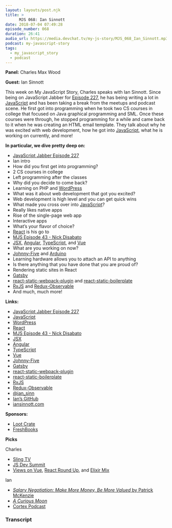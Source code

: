 ```yaml
---
layout: layouts/post.njk
title: >
      MJS 068: Ian Sinnott
date: 2018-07-04 07:49:28
episode_number: 068
duration: 26:41
audio_url: https://media.devchat.tv/my-js-story/MJS_068_Ian_Sinnott.mp3
podcast: my-javascript-story
tags: 
  - my_javascript_story
  - podcast
---
```


 **Panel:** Charles Max Wood

**Guest:** Ian Sinnott

This week on My JavaScript Story, Charles speaks with Ian Sinnott. Since being on JavaScript Jabber for [Episode 227](https://devchat.tv/js-jabber/227-jsj-fostering-community-through-react-with-benjamin-dunphy-berkeley-martinez-and-ian-sinnott), he has being writing a lot in [JavaScript](https://www.javascript.com/) and has been taking a break from the meetups and podcast scene. He first got into programming when he took two CS courses in college that focused on Java graphical programming and SML. Once these courses were through, he stopped programming for a while and came back to it when he was creating an HTML email template. They talk about why he was excited with web development, how he got into [JavaScript](https://www.javascript.com/), what he is working on currently, and more!

**In particular, we dive pretty deep on:**

- [JavaScript Jabber Episode 227](https://devchat.tv/js-jabber/227-jsj-fostering-community-through-react-with-benjamin-dunphy-berkeley-martinez-and-ian-sinnott)
- Ian intro
- How did you first get into programming?
- 2 CS courses in college
- Left programming after the classes
- Why did you decide to come back?
- Learning on PHP and [WordPress](https://wordpress.com/)
- What was it about web development that got you excited?
- Web development is high level and you can get quick wins
- What made you cross over into [JavaScript](https://www.javascript.com/)?
- Really likes native apps
- Rise of the single-page web app
- Interactive apps
- What’s your flavor of choice?
- [React](https://reactjs.org/) is his go to
- [MJS Episode 43 - Nick Disabato](https://devchat.tv/?s=nick+disabato)
- [JSX](https://reactjs.org/docs/introducing-jsx.html), [Angular](https://angular.io/), [TypeScript](https://www.typescriptlang.org/), and [Vue](https://vuejs.org/)
- What are you working on now?
- [Johnny-Five](http://johnny-five.io/) and [Arduino](https://www.arduino.cc/)
- Learning hardware allows you to attach an API to anything
- Is there anything that you have done that you are proud of?
- Rendering static sites in React
- [Gatsby](https://www.gatsbyjs.org/)
- [react-static-webpack-plugin](https://github.com/iansinnott/react-static-webpack-plugin) and [react-static-boilerplate](https://github.com/iansinnott/react-static-boilerplate)
- [RxJS](https://rxjs-dev.firebaseapp.com/) and [Redux-Observable](https://redux-observable.js.org/)
- And much, much more!

**Links:**

- [JavaScript Jabber Episode 227](https://devchat.tv/js-jabber/227-jsj-fostering-community-through-react-with-benjamin-dunphy-berkeley-martinez-and-ian-sinnott)
- [JavaScript](https://www.javascript.com/)
- [WordPress](https://wordpress.com/)
- [React](https://reactjs.org/)
- [MJS Episode 43 - Nick Disabato](https://devchat.tv/?s=nick+disabato)
- [JSX](https://reactjs.org/docs/introducing-jsx.html)
- [Angular](https://angular.io/)
- [TypeScript](https://www.typescriptlang.org/)
- [Vue](https://vuejs.org/)
- [Johnny-Five](http://johnny-five.io/)
- [Gatsby](https://www.gatsbyjs.org/)
- [react-static-webpack-plugin](https://github.com/iansinnott/react-static-webpack-plugin)
- [react-static-boilerplate](https://github.com/iansinnott/react-static-boilerplate)
- [RxJS](https://rxjs-dev.firebaseapp.com/)
- [Redux-Observable](https://redux-observable.js.org/)
- [@ian\_sinn](https://twitter.com/ian_sinn)
- [Ian’s GitHub](https://github.com/iansinnott)
- [iansinnott.com](https://www.iansinnott.com/)

**Sponsors:**

- [Loot Crate](https://www.lootcrate.com/)
- [FreshBooks](https://www.freshbooks.com/invoice?ref=11731&utm_source=pbm&utm_medium=affiliate-program&utm_influencer=419364&utm_campaign=podcast-influencers)

**Picks**

Charles

- [Sling TV](https://www.sling.com/)
- [JS Dev Summit](https://jsdevsummit.com/)
- [Views on Vue](https://devchat.tv/), [React Round Up](https://devchat.tv/), and [Elixir Mix](https://devchat.tv/)

Ian

- [_Salary Negotiation: Make More Money, Be More Valued_ by Patrick McKenzie](https://www.kalzumeus.com/2012/01/23/salary-negotiation/)
- [_A Curious Moon_](https://bigmachine.io/products/a-curious-moon/)
- [Cortex Podcast](https://www.relay.fm/cortex)


### Transcript


